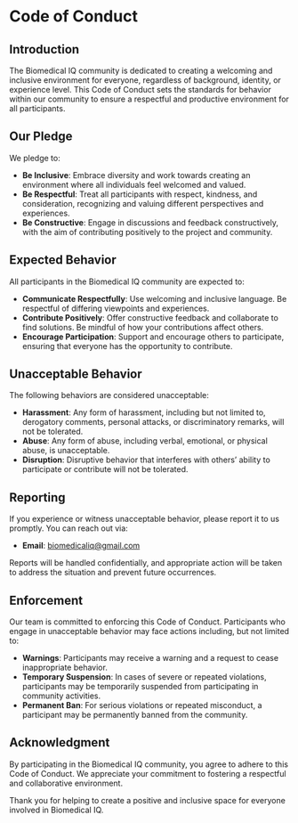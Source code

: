 # Code of Conduct

## Introduction

The Biomedical IQ community is dedicated to creating a welcoming and inclusive environment for everyone, regardless of background, identity, or experience level. This Code of Conduct sets the standards for behavior within our community to ensure a respectful and productive environment for all participants.

## Our Pledge

We pledge to:

- **Be Inclusive**: Embrace diversity and work towards creating an environment where all individuals feel welcomed and valued.
- **Be Respectful**: Treat all participants with respect, kindness, and consideration, recognizing and valuing different perspectives and experiences.
- **Be Constructive**: Engage in discussions and feedback constructively, with the aim of contributing positively to the project and community.

## Expected Behavior

All participants in the Biomedical IQ community are expected to:

- **Communicate Respectfully**: Use welcoming and inclusive language. Be respectful of differing viewpoints and experiences.
- **Contribute Positively**: Offer constructive feedback and collaborate to find solutions. Be mindful of how your contributions affect others.
- **Encourage Participation**: Support and encourage others to participate, ensuring that everyone has the opportunity to contribute.

## Unacceptable Behavior

The following behaviors are considered unacceptable:

- **Harassment**: Any form of harassment, including but not limited to, derogatory comments, personal attacks, or discriminatory remarks, will not be tolerated.
- **Abuse**: Any form of abuse, including verbal, emotional, or physical abuse, is unacceptable.
- **Disruption**: Disruptive behavior that interferes with others’ ability to participate or contribute will not be tolerated.

## Reporting

If you experience or witness unacceptable behavior, please report it to us promptly. You can reach out via:

- **Email**: biomedicaliq@gmail.com

Reports will be handled confidentially, and appropriate action will be taken to address the situation and prevent future occurrences.

## Enforcement

Our team is committed to enforcing this Code of Conduct. Participants who engage in unacceptable behavior may face actions including, but not limited to:

- **Warnings**: Participants may receive a warning and a request to cease inappropriate behavior.
- **Temporary Suspension**: In cases of severe or repeated violations, participants may be temporarily suspended from participating in community activities.
- **Permanent Ban**: For serious violations or repeated misconduct, a participant may be permanently banned from the community.

## Acknowledgment

By participating in the Biomedical IQ community, you agree to adhere to this Code of Conduct. We appreciate your commitment to fostering a respectful and collaborative environment.

Thank you for helping to create a positive and inclusive space for everyone involved in Biomedical IQ.
